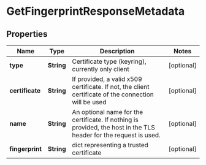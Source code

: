 

# GetFingerprintResponseMetadata

## Properties

Name | Type | Description | Notes
------------ | ------------- | ------------- | -------------
**type** | **String** | Certificate type (keyring), currently only client |  [optional]
**certificate** | **String** | If provided, a valid x509 certificate. If not, the client certificate of the connection will be used |  [optional]
**name** | **String** | An optional name for the certificate. If nothing is provided, the host in the TLS header for the request is used. |  [optional]
**fingerprint** | **String** | dict representing a trusted certificate |  [optional]




